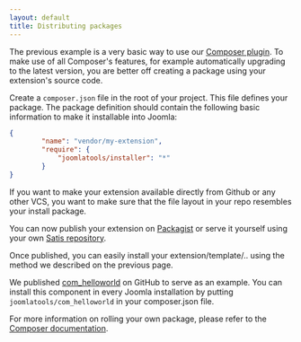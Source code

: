 ```yaml
---
layout: default
title: Distributing packages
---
```


The previous example is a very basic way to use our [Composer plugin](https://github.com/joomlatools/joomla-composer). To make use of all Composer's features, for example automatically upgrading to the latest version, you are better off creating a package using your extension's source code. 

Create a `composer.json` file in the root of your project. This file defines your package. The package definition should contain the following basic information to make it installable into Joomla: 

```json
{
    	"name": "vendor/my-extension",
    	"require": {
        	"joomlatools/installer": "*"
    	}
}
```

If you want to make your extension available directly from Github or any other VCS, you want to make sure that the file layout in your repo resembles your install package. 

You can now publish your extension on [Packagist](https://packagist.org/) or serve it yourself using your own [Satis repository](http://getcomposer.org/doc/articles/handling-private-packages-with-satis.md). 

Once published, you can easily install your extension/template/.. using the method we described on the previous page.

We published [com_helloworld](https://github.com/joomlatools/joomla-com_helloworld) on GitHub to serve as an example. You can install this component in every Joomla installation by putting `joomlatools/com_helloworld` in your composer.json file.

For more information on rolling your own package, please refer to the [Composer documentation](http://getcomposer.org/doc/02-libraries.md).
